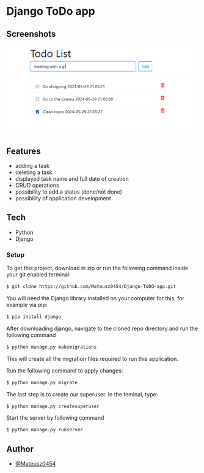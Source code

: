 # Django ToDo app

## Screenshots

![ToDo App Screenshot](https://github.com/Mateusz0454/Django-ToDO-app/blob/005d891ff517b1d6bd6a50e90d2c17e18374d256/staticfiles/screen.PNG?raw=true)

## Features

- adding a task
- deleting a task
- displayed task name and full date of creation
- CRUD operations
- possibility to add a status (done/not done)
- possibility of application development
  
## Tech
- Python
- Django

### Setup

To get this project, download in zip or  run the following command inside your git enabled terminal:

```bash
$ git clone https://github.com/Mateusz0454/Django-ToDO-app.git
```

You will need the Django library installed on your computer for this, for example via pip:

```bash
$ pip install django
```

After downloading django, navigate to the cloned repo directory and run the following command

```bash
$ python manage.py makemigrations
```

This will create all the migration files required to run this application.

Run the following command to apply changes:
```bash
$ python manage.py migrate
```

The last step is to create our superuser. In the teminal, type:

```bash
$ python manage.py createsuperuser
```
Start the server by following command

```bash
$ python manage.py runserver
```

## Author

- [@Mateusz0454](https://www.github.com/Mateusz0454)
